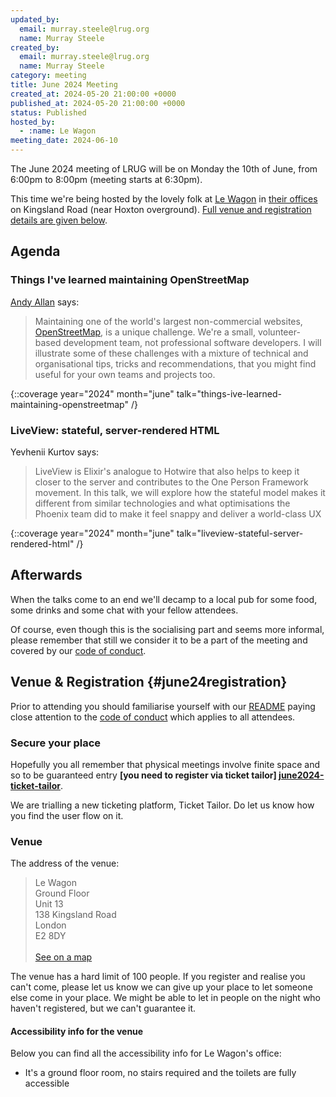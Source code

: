 ```yaml
---
updated_by:
  email: murray.steele@lrug.org
  name: Murray Steele
created_by:
  email: murray.steele@lrug.org
  name: Murray Steele
category: meeting
title: June 2024 Meeting
created_at: 2024-05-20 21:00:00 +0000
published_at: 2024-05-20 21:00:00 +0000
status: Published
hosted_by:
  - :name: Le Wagon
meeting_date: 2024-06-10
---
```


The June 2024 meeting of LRUG will be on Monday the 10th of June, from 6:00pm
to 8:00pm (meeting starts at 6:30pm).

This time we're being hosted by the lovely folk at [Le
Wagon](https://business.lewagon.com) in [their offices][le-wagon-venue] on
Kingsland Road (near Hoxton overground). [Full venue and registration details
are given below](#june24registration).

## Agenda

### Things I've learned maintaining OpenStreetMap

[Andy Allan](https://www.gravitystorm.co.uk/) says:

> Maintaining one of the world's largest non-commercial websites,
> [OpenStreetMap](https://openstreetmap.org), is a unique challenge. We're a
> small, volunteer-based development team, not professional software
> developers. I will illustrate some of these challenges with a mixture of
> technical and organisational tips, tricks and recommendations, that you might
> find useful for your own teams and projects too.

{::coverage year="2024" month="june" talk="things-ive-learned-maintaining-openstreetmap" /}

### LiveView: stateful, server-rendered HTML

Yevhenii Kurtov says:

> LiveView is  Elixir's analogue to Hotwire that also helps to keep it closer
> to the server and contributes to the One Person Framework movement.  In this talk,
> we will explore how the stateful model makes it different from similar technologies
> and what optimisations the Phoenix team did to make it feel snappy and deliver a world-class UX

{::coverage year="2024" month="june" talk="liveview-stateful-server-rendered-html" /}


## Afterwards

When the talks come to an end we'll decamp to a local pub for some food, some
drinks and some chat with your fellow attendees.

Of course, even though this is the socialising part and seems more
informal, please remember that still we consider it to be a part of the
meeting and covered by our [code of conduct](http://readme.lrug.org/#code-of-conduct).

## Venue & Registration {#june24registration}

Prior to attending you should familiarise yourself with our
[README](http://readme.lrug.org/) paying close attention to the [code of
conduct](http://readme.lrug.org/#code-of-conduct) which applies to all
attendees.

### Secure your place

Hopefully you all remember that physical meetings involve finite space and so to
be guaranteed entry **[you need to register via ticket tailor]
[june2024-ticket-tailor]**.

We are trialling a new ticketing platform, Ticket Tailor. Do let us know how you
find the user flow on it.

### Venue

The address of the venue:

> Le Wagon<br/>Ground Floor<br/>Unit 13<br/>138 Kingsland Road<br/>London<br/>E2 8DY<br/><br/>[See on a map][le-wagon-venue]

The venue has a hard limit of 100 people.  If you register and realise you
can't come, please let us know we can give up your place to let someone else
come in your place.  We might be able to let in people on the night who haven't
registered, but we can't guarantee it.

#### Accessibility info for the venue

Below you can find all the accessibility info for Le Wagon's office:

- It's a ground floor room, no stairs required and the toilets are fully accessible

[le-wagon-venue]: https://maps.app.goo.gl/BcDikom6NDmqmKn76
[june2024-ticket-tailor]: https://buytickets.at/lrug/1266075
